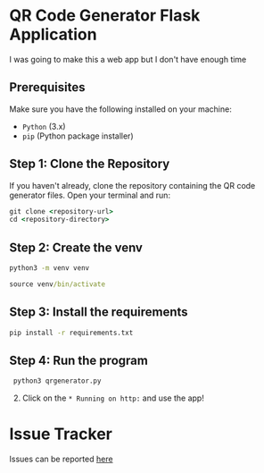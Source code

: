 # QR Code Generator Flask Application

I was going to make this a web app but I don't have enough time

## Prerequisites

Make sure you have the following installed on your machine:

- `Python` (3.x)
- `pip` (Python package installer)

## Step 1: Clone the Repository

If you haven't already, clone the repository containing the QR code generator files. Open your terminal and run:

```cmd
git clone <repository-url>
cd <repository-directory>
```

## Step 2: Create the venv

```cmd
python3 -m venv venv
```

```cmd
source venv/bin/activate
```

## Step 3: Install the requirements

```cmd
pip install -r requirements.txt
```

## Step 4: Run the program

```cmd
 python3 qrgenerator.py 
```

2) Click on the `* Running on http:` and use the app!


# Issue Tracker

Issues can be reported [here](https://github.com/hemanialaparthi/qrcodegenerator/issues)






